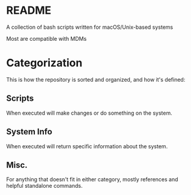 # README
A collection of bash scripts written for macOS/Unix-based systems

Most are compatible with MDMs

# Categorization
This is how the repository is sorted and organized, and how it's defined:

## Scripts
When executed will make changes or do something on the system.

## System Info
When executed will return specific information about the system.

## Misc.
For anything that doesn't fit in either category, mostly references and helpful standalone commands.